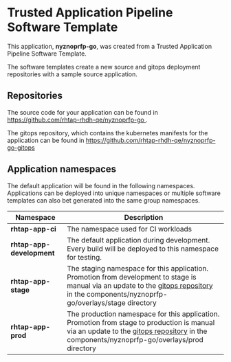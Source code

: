 # Trusted Application Pipeline Software Template

This application, **nyznoprfp-go**, was created from a Trusted Application Pipeline Software Template.

The software templates create a new source and gitops deployment repositories with a sample source application. 

## Repositories

The source code for your application can be found in [https://github.com/rhtap-rhdh-qe/nyznoprfp-go ](https://github.com/rhtap-rhdh-qe/nyznoprfp-go ).
 
The gitops repository, which contains the kubernetes manifests for the application can be found in 
[https://github.com/rhtap-rhdh-qe/nyznoprfp-go-gitops ](https://github.com/rhtap-rhdh-qe/nyznoprfp-go-gitops ) 

## Application namespaces 

The default application will be found in the following namespaces. Applications can be deployed into unique namespaces or multiple software templates can also bet generated into the same group namespaces.  

|  Namespace   |  Description   |  
| -------- | -------- |
| **rhtap-app-ci** | The namespace used for CI workloads |
| **rhtap-app-development** | The default application during development. Every build will be deployed to this namespace for testing. |
| **rhtap-app-stage** | The staging namespace for this application. Promotion from development to stage is manual via an update to the [gitops repository](https://github.com/rhtap-rhdh-qe/nyznoprfp-go-gitops ) in the components/nyznoprfp-go/overlays/stage directory |
| **rhtap-app-prod** | The production namespace for this application. Promotion from stage to production is manual via an update to the [gitops repository](https://github.com/rhtap-rhdh-qe/nyznoprfp-go-gitops ) in the components/nyznoprfp-go/overlays/prod directory |